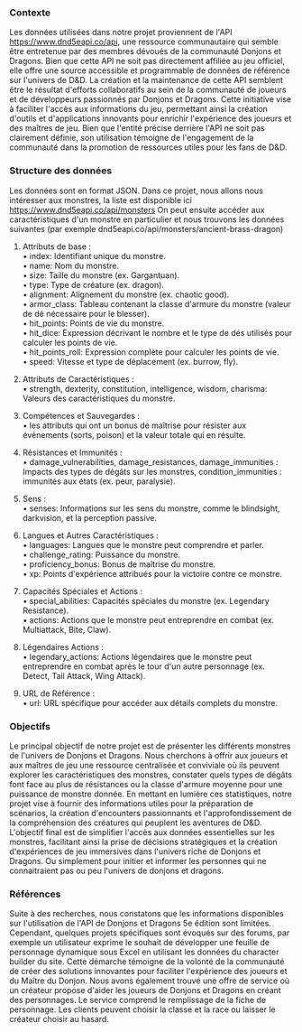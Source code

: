 ### Contexte

Les données utilisées dans notre projet proviennent de l'API https://www.dnd5eapi.co/api, une ressource communautaire qui semble être entretenue par des membres dévoués de la communauté Donjons et Dragons. Bien que cette API ne soit pas directement affiliée au jeu officiel, elle offre une source accessible et programmable de données de référence sur l'univers de D&D. La création et la maintenance de cette API semblent être le résultat d'efforts collaboratifs au sein de la communauté de joueurs et de développeurs passionnés par Donjons et Dragons. Cette initiative vise à faciliter l'accès aux informations du jeu, permettant ainsi la création d'outils et d'applications innovants pour enrichir l'expérience des joueurs et des maîtres de jeu. Bien que l'entité précise derrière l'API ne soit pas clairement définie, son utilisation témoigne de l'engagement de la communauté dans la promotion de ressources utiles pour les fans de D&D.




### Structure des données

Les données sont en format JSON.
Dans ce projet, nous allons nous intéresser aux monstres, la liste est disponible ici https://www.dnd5eapi.co/api/monsters
On peut ensuite accéder aux caractéristiques  d'un monstre en particulier et nous trouvons les données suivantes (par exemple dnd5eapi.co/api/monsters/ancient-brass-dragon)

1. Attributs de base :  
	• index: Identifiant unique du monstre.  
	• name: Nom du monstre.  
	• size: Taille du monstre (ex. Gargantuan).  
	• type: Type de créature (ex. dragon).  
	• alignment: Alignement du monstre (ex. chaotic good).  
	• armor_class: Tableau contenant la classe d'armure du monstre (valeur de dé nécessaire pour le blesser).  
	• hit_points: Points de vie du monstre.  
	• hit_dice: Expression décrivant le nombre et le type de dés utilisés pour calculer les points de vie.  
	• hit_points_roll: Expression complète pour calculer les points de vie.  
	• speed: Vitesse et type de déplacement (ex. burrow, fly).  

2. Attributs de Caractéristiques :  
	• strength, dexterity, constitution, intelligence, wisdom, charisma: Valeurs des caractéristiques du monstre.  

3. Compétences et Sauvegardes :  
	• les attributs qui ont un bonus de maîtrise pour résister aux événements (sorts, poison) et la valeur totale qui en résulte.  

4. Résistances et Immunités :  
	• damage_vulnerabilities, damage_resistances, damage_immunities : Impacts des types de dégâts sur les monstres, condition_immunities : immunités aux états (ex. peur, paralysie).  

5. Sens :  
	• senses: Informations sur les sens du monstre, comme le blindsight, darkvision, et la perception passive.  

6. Langues et Autres Caractéristiques :  
	• languages: Langues que le monstre peut comprendre et parler.  
	• challenge_rating: Puissance du monstre.  
	• proficiency_bonus: Bonus de maîtrise du monstre.  
	• xp: Points d'expérience attribués pour la victoire contre ce monstre.  

7. Capacités Spéciales et Actions :  
	• special_abilities: Capacités spéciales du monstre (ex. Legendary Resistance).  
	• actions: Actions que le monstre peut entreprendre en combat (ex. Multiattack, Bite, Claw).  

8. Légendaires Actions :  
	• legendary_actions: Actions légendaires que le monstre peut entreprendre en combat après le tour d'un autre personnage (ex. Detect, Tail Attack, Wing Attack).  

9. URL de Référence :  
	• url: URL spécifique pour accéder aux détails complets du monstre.  




### Objectifs

Le principal objectif de notre projet est de présenter  les différents monstres de l'univers de Donjons et Dragons. 
Nous cherchons à offrir aux joueurs et aux maîtres de jeu une ressource centralisée et conviviale où ils peuvent explorer les caractéristiques des monstres, constater quels types de dégâts font face au plus de résistances ou la classe d'armure moyenne pour une puissance de monstre donnée.
En mettant en lumière ces statistiques, notre projet vise à fournir des informations utiles pour la préparation de scénarios, la création d'encounters passionnants et l'approfondissement de la compréhension des créatures qui peuplent les aventures de D&D. 
L'objectif final est de simplifier l'accès aux données essentielles sur les monstres, facilitant ainsi la prise de décisions stratégiques et la création d'expériences de jeu immersives dans l'univers riche de Donjons et Dragons.
Ou simplement pour initier et informer les personnes qui ne connaitraient pas ou peu l'univers de donjons et dragons.




### Références

Suite à des recherches, nous constatons que les informations disponibles sur l'utilisation de l'API de Donjons et Dragons 5e édition sont limitées. 
Cependant, quelques projets spécifiques sont évoqués sur des forums, par exemple un utilisateur exprime le souhait de développer une feuille de personnage dynamique sous Excel en utilisant les données du character builder du site. Cette démarche témoigne de la volonté de la communauté de créer des solutions innovantes pour faciliter l'expérience des joueurs et du Maître du Donjon. 
Nous avons également trouvé une offre de service où un créateur propose d'aider les joueurs de Donjons et Dragons en créant des personnages. Le service comprend le remplissage de la fiche de personnage. Les clients peuvent choisir la classe et la race ou laisser le créateur choisir au hasard.